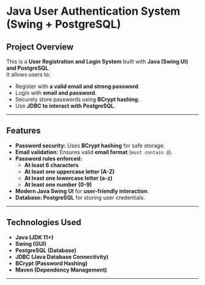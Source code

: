 # Java User Authentication System (Swing + PostgreSQL)

## Project Overview
This is a **User Registration and Login System** built with **Java (Swing UI) and PostgreSQL**.  
It allows users to:
- Register with **a valid email and strong password**.
- Login with **email and password**.
- Securely store passwords using **BCrypt hashing**.
- Use **JDBC to interact with PostgreSQL**.

---

##  Features
- **Password security:** Uses **BCrypt hashing** for safe storage.
- **Email validation:** Ensures valid **email format** (`must contain @`).
- **Password rules enforced:**
  - **At least 6 characters**
  - **At least one uppercase letter (A-Z)**
  - **At least one lowercase letter (a-z)**
  - **At least one number (0-9)**
- **Modern Java Swing UI** for **user-friendly interaction**.
- **Database: PostgreSQL** for storing user credentials.

---

## Technologies Used
- **Java (JDK 11+)**
- **Swing (GUI)**
- **PostgreSQL (Database)**
- **JDBC (Java Database Connectivity)**
- **BCrypt (Password Hashing)**
- **Maven (Dependency Management)**

---
